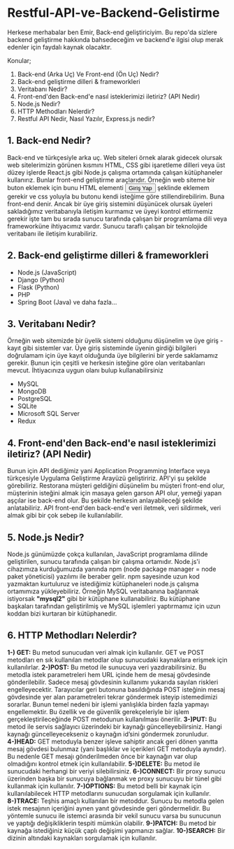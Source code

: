 # Restful-API-ve-Backend-Gelistirme
Herkese merhabalar ben Emir, Back-end geliştiriciyim. Bu repo'da sizlere backend geliştirme hakkında bahsedeceğim ve backend'e ilgisi olup merak edenler için faydalı kaynak olacaktır. 

Konular;
1. Back-end (Arka Uç) Ve Front-end (Ön Uç) Nedir?
2. Back-end geliştirme dilleri & frameworkleri
3. Veritabanı Nedir?
4. Front-end'den Back-end'e nasıl isteklerimizi iletiriz? (API Nedir)
5. Node.js Nedir?
6. HTTP Methodları Nelerdir?
7. Restful API Nedir, Nasıl Yazılır, Express.js nedir?

## 1. Back-end Nedir?
Back-end ve türkçesiyle arka uç. Web siteleri örnek alarak gidecek olursak web sitelerimizin görünen kısmını HTML, CSS gibi işaretleme dilleri veya üst düzey işlerde React.js gibi Node.js çalışma ortamında çalışan kütüphaneler kullanırız. Bunlar front-end geliştirme araçlarıdır. Örneğin web siteme bir buton eklemek için bunu HTML elementi <button>Giriş Yap</button> şeklinde eklemem gerekir ve css yoluyla bu butonu kendi isteğime göre stillendirebilirim. Buna front-end denir. Ancak bir üye giriş sistemini düşünücek olursak üyeleri sakladığımız veritabanıyla iletişim kurmamız ve üyeyi kontrol ettirmemiz gerekir işte tam bu sırada sunucu tarafında çalışan bir programlama dili veya frameworküne ihtiyacımız vardır. Sunucu taraflı çalışan bir teknolojide veritabanı ile iletişim kurabiliriz.

## 2. Back-end geliştirme dilleri & frameworkleri
- Node.js (JavaScript)
- Django (Python)
- Flask (Python)
- PHP
- Spring Boot (Java)
ve daha fazla...

## 3. Veritabanı Nedir?
Örneğin web sitemizde bir üyelik sistemi olduğunu düşünelim ve üye giriş - kayıt gibi sistemler var. Üye giriş sisteminde üyenin girdiği bilgileri doğrulamam için üye kayıt olduğunda üye bilgilerini bir yerde saklamamız gerekir. Bunun için çeşitli ve herkesin isteğine göre olan veritabanları mevcut. İhtiyacınıza uygun olanı bulup kullanabilirsiniz
- MySQL
- MongoDB
- PostgreSQL
- SQLite
- Microsoft SQL Server
- Redux

## 4. Front-end'den Back-end'e nasıl isteklerimizi iletiriz? (API Nedir)
Bunun için API dediğimiz yani Application Programming Interface veya türkçesiyle Uygulama Geliştirme Arayüzü geliştiririz. API'yi şu şekilde görebiliriz. Restorana müşteri geldiğini düşünelim bu müşteri front-end olur, müşterinin isteğini almak için masaya gelen garson API olur, yemeği yapan aşçılar ise back-end olur. Bu şekilde herkesin anlayabileceği şekilde anlatabiliriz. API front-end'den back-end'e veri iletmek, veri sildirmek, veri almak gibi bir çok sebep ile kullanılabilir.

## 5. Node.js Nedir?
Node.js günümüzde çokça kullanılan, JavaScript programlama dilinde geliştirilen, sunucu tarafında çalışan bir çalışma ortamıdır. Node.js'i cihazımıza kurduğumuzda yanında npm (node package manager = node paket yöneticisi) yazılımı ile beraber gelir. npm sayesinde uzun kod yazmaktan kurtuluruz ve istediğimiz kütüphaneleri node.js çalışma ortamımıza yükleyebiliriz. Örneğin MySQL veritabanına bağlanmak istiyorsak **"mysql2"** gibi bir kütüphane kullanabiliriz. Bu kütüphane başkaları tarafından geliştirilmiş ve MySQL işlemleri yaptırmamız için uzun koddan bizi kurtaran bir kütüphanedir.

## 6. HTTP Methodları Nelerdir?

**1-) GET:** Bu metod sunucudan veri almak için kullanılır. GET ve POST metodları en sık kullanılan metodlar olup sunucudaki kaynaklara erişmek için kullanılırlar.
**2-)POST:** Bu metod ile sunucuya veri yazdırabilirsiniz. Bu metodla istek parametreleri hem URL içinde hem de mesaj gövdesinde gönderilebilir. Sadece mesaj gövdesinin kullanımı yukarıda sayılan riskleri engelleyecektir. Tarayıcılar geri butonuna basıldığında POST isteğinin mesaj gövdesinde yer alan parametreleri tekrar göndermek isteyip istemedimizi sorarlar. Bunun temel nedeni bir işlemi yanlışlıkla birden fazla yapmayı engellemektir. Bu özellik ve de güvenlik gerekçeleriyle bir işlem gerçekleştirileceğinde POST metodunun kullanılması önerilir.
**3-)PUT:** Bu metod ile servis sağlayıcı üzerindeki bir kaynağı güncelleyebilirsiniz. Hangi kaynağı güncelleyecekseniz o kaynağın id’sini göndermek zorunludur.
**4-)HEAD:** GET metoduyla benzer işleve sahiptir ancak geri dönen yanıtta mesaj gövdesi bulunmaz (yani başlıklar ve içerikleri GET metoduyla aynıdır). Bu nedenle GET mesajı gönderilmeden önce bir kaynağın var olup olmadığını kontrol etmek için kullanılabilir.
**5-)DELETE:** Bu metod ile sunucudaki herhangi bir veriyi silebilirsiniz.
**6-)CONNECT:** Bir proxy sunucu üzerinden başka bir sunucuya bağlanmak ve proxy sunucuyu bir tünel gibi kullanmak için kullanılır.
**7-)OPTIONS:** Bu metod belli bir kaynak için kullanılabilecek HTTP metodlarını sunucudan sorgulamak için kullanılır.
**8-)TRACE:** Teşhis amaçlı kullanılan bir metoddur. Sunucu bu metodla gelen istek mesajının içeriğini aynen yanıt gövdesinde geri göndermelidir. Bu yöntemle sunucu ile istemci arasında bir vekil sunucu varsa bu sunucunun ve yaptığı değişikliklerin tespiti mümkün olabilir.
**9-)PATCH:** Bu metod bir kaynağa istediğiniz küçük çaplı değişimi yapmanızı sağlar.
**10-)SEARCH:** Bir dizinin altındaki kaynakları sorgulamak için kullanılır.

